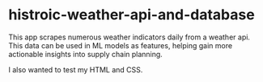 ﻿# histroic-weather-api-and-database

This app scrapes numerous weather indicators daily from a weather api. This data can be used in ML models as features, helping gain more actionable insights into supply chain planning. 

I also wanted to test my HTML and CSS.
